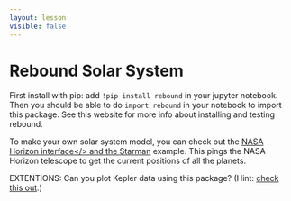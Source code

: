 ```yaml
---
layout: lesson
visible: false
---
```


# Rebound Solar System

First install with pip: add ```!pip install rebound``` in your jupyter notebook. Then you should be able to do ```import rebound``` in your notebook to import this package. See this website for more info about installing and testing rebound.

To make your own solar system model, you can check out the <a href="https://rebound.readthedocs.io/en/latest/ipython/Horizons.html">NASA Horizon interface</> and the <a href="https://rebound.readthedocs.io/en/latest/ipython/Starman.html">Starman</a> example.  This pings the NASA Horizon telescope to get the current positions of all the planets.

EXTENTIONS: Can you plot Kepler data using this package? (Hint: <a href="https://rebound.readthedocs.io/en/latest/ipython/OrbitalElements.html">check this out</a>.)


